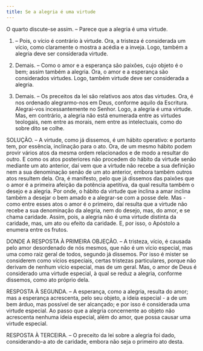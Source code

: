 ```yaml
---
title: Se a alegria é uma virtude
---
```


O quarto discute-se assim. – Parece que a alegria é uma virtude.  

1. – Pois, o vício é contrário à virtude. Ora, a tristeza é considerada um vício, como claramente o mostra a acédia e a inveja. Logo, também a alegria deve ser considerada virtude.  

2. Demais. – Como o amor e a esperança são paixões, cujo objeto é o bem; assim também a alegria. Ora, o amor e a esperança são considerados virtudes. Logo, também virtude deve ser considerada a alegria.  

3. Demais. – Os preceitos da lei são relativos aos atos das virtudes. Ora, é nos ordenado alegrarmo-nos em Deus, conforme aquilo da Escritura. Alegrai-vos incessantemente no Senhor. Logo, a alegria é uma virtude.  Mas, em contrário, a alegria não está enumerada entre as virtudes teologais, nem entre as morais, nem entre as intelectuais, como do sobre dito se colhe.  

SOLUÇÃO. – A virtude, como já dissemos, é um hábito operativo: e portanto tem, por essência, inclinação para o ato. Ora, de um mesmo hábito podem provir vários atos da mesma ordem relacionados e de modo a resultar do outro. E como os atos posteriores não procedem do hábito da virtude senão mediante um ato anterior, daí vem que a virtude não recebe a sua definição nem a sua denominação senão de um ato anterior, embora também outros atos resultem dela. Ora, é manifesto, pelo que já dissemos das paixões que o amor é a primeira afeição da potência apetitiva, da qual resulta também o desejo e a alegria. Por onde, o hábito da virtude que inclina a amar inclina também a desejar o bem amado e a alegrar-se com a posse dele. Mas - como entre esses atos o amor é o primeiro, daí resulta que a virtude não recebe a sua denominação da alegria, nem do desejo, mas, do amor, e se chama caridade. Assim, pois, a alegria não é uma virtude distinta da caridade, mas, um ato ou efeito da caridade. E, por isso, o Apóstolo a enumera entre os frutos.  

DONDE A RESPOSTA À PRIMEIRA OBJEÇÃO. – A tristeza, vício, é causada pelo amor desordenado de nós mesmos, que não é um vício especial, mas uma como raiz geral de todos, segundo já dissemos. Por isso é mister se considerem como vícios especiais, certas tristezas particulares, porque não derivam de nenhum vício especial, mas de um geral. Mas, o amor de Deus é considerado uma virtude especial, à qual se reduz a alegria, conforme dissemos, como ato próprio dela. 

RESPOSTA À SEGUNDA. – A esperança, como a alegria, resulta do amor; mas a esperança acrescenta, pelo seu objeto, a ideia especial - a de um bem árduo, mas possível de ser alcançado; e por isso é considerada uma virtude especial. Ao passo que a alegria concernente ao objeto não acrescenta nenhuma ideia especial, além do amor, que possa causar uma virtude especial.  

RESPOSTA À TERCEIRA. – O preceito da lei sobre a alegria foi dado, considerando-a ato de caridade, embora não seja o primeiro ato desta.